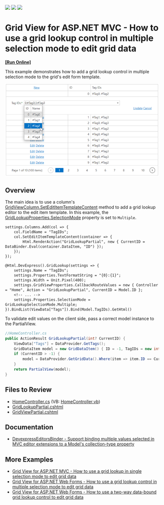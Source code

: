 <!-- default badges list -->
![](https://img.shields.io/endpoint?url=https://codecentral.devexpress.com/api/v1/VersionRange/128550890/16.1.6%2B)
[![](https://img.shields.io/badge/Open_in_DevExpress_Support_Center-FF7200?style=flat-square&logo=DevExpress&logoColor=white)](https://supportcenter.devexpress.com/ticket/details/T328613)
[![](https://img.shields.io/badge/📖_How_to_use_DevExpress_Examples-e9f6fc?style=flat-square)](https://docs.devexpress.com/GeneralInformation/403183)
<!-- default badges end -->
# Grid View for ASP.NET MVC - How to use a grid lookup control in multiple selection mode to edit grid data
<!-- run online -->
**[[Run Online]](https://codecentral.devexpress.com/t328613/)**
<!-- run online end -->

This example demonstrates how to add a grid lookup control in multiple selection mode to the grid's edit form template.

![Grid Lookup in multiple selection mode](multipleSelectionMode.png)

## Overview

The main idea is to use a column's [GridViewColumn.SetEditItemTemplateContent](https://docs.devexpress.com/AspNetMvc/DevExpress.Web.Mvc.MVCxGridViewColumn.SetEditItemTemplateContent.overloads) method to add a grid lookup editor to the edit item template. In this example, the [GridLookupProperties.SelectionMode](https://docs.devexpress.com/AspNet/DevExpress.Web.GridLookupProperties.SelectionMode) property is set to `Multiple`.

```cshtml
settings.Columns.Add(col => {
    col.FieldName = "TagIDs";
    col.SetEditItemTemplateContent(container => {
        Html.RenderAction("GridLookupPartial", new { CurrentID = DataBinder.Eval(container.DataItem, "ID") });
    });
});
```

```cshtml
@Html.DevExpress().GridLookup(settings => {
    settings.Name = "TagIDs";
    settings.Properties.TextFormatString = "{0}:{1}";
    settings.Width = Unit.Pixel(400);
    settings.GridViewProperties.CallbackRouteValues = new { Controller = "Home", Action = "GridLookupPartial", CurrentID = Model.ID };
    <!-- ... -->
    settings.Properties.SelectionMode = GridLookupSelectionMode.Multiple;
}).BindList(ViewData["Tags"]).Bind(Model.TagIDs).GetHtml()
```

To validate edit values on the client side, pass a correct model instance to the PartialView.

```cs
//HomeController.cs
public ActionResult GridLookupPartial(int? CurrentID) {
    ViewData["Tags"] = DataProvider.GetTags();
    GridDataItem model = new GridDataItem() { ID = -1, TagIDs = new int[0] };
    if (CurrentID > -1) {
        model = DataProvider.GetGridData().Where(item => item.ID == CurrentID).FirstOrDefault();
    }
    return PartialView(model);
}
```

## Files to Review

* [HomeController.cs](./CS/Controllers/HomeController.cs) (VB: [HomeController.vb](./VB/Controllers/HomeController.vb))
* [GridLookupPartial.cshtml](./CS/Views/Home/GridLookupPartial.cshtml)
* [GridViewPartial.cshtml](./CS/Views/Home/GridViewPartial.cshtml)

## Documentation

* [DevexpressEditorsBinder - Support binding multiple values selected in MVC editor extensions to a Model's collection-type property](https://supportcenter.devexpress.com/ticket/details/t196024/devexpresseditorsbinder-support-binding-multiple-values-selected-in-mvc-editor)

## More Examples

* [Grid View for ASP.NET MVC - How to use a grid lookup in single selection mode to edit grid data](https://github.com/DevExpress-Examples/asp-net-mvc-grid-use-grid-lookup-in-single-selection-mode-to-edit-data)
* [Grid View for ASP.NET Web Forms - How to use a grid lookup control in multiple selection mode to edit grid data](https://github.com/DevExpress-Examples/asp-net-web-forms-grid-use-grid-lookup-in-multiple-selection-mode-to-edit-data)
* [Grid View for ASP.NET Web Forms - How to use a two-way data-bound grid lookup control to edit grid data](https://github.com/DevExpress-Examples/how-to-use-two-way-data-bound-aspxgridlookup-in-edit-form-of-aspxgridview-to-edit-data-e2979)
